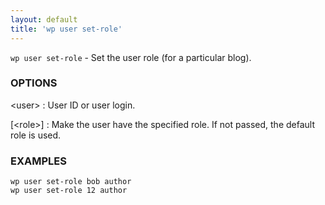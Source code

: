 ```yaml
---
layout: default
title: 'wp user set-role'
---
```


`wp user set-role` - Set the user role (for a particular blog).

### OPTIONS

&lt;user&gt;
: User ID or user login.

[&lt;role&gt;]
: Make the user have the specified role. If not passed, the default role is
used.

### EXAMPLES

    wp user set-role bob author
    wp user set-role 12 author


